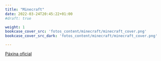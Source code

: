```yaml
---
title: "Minecraft"
date: 2022-03-24T20:45:22+01:00
#draft: true

weight: 1
bookcase_cover_src: 'fotos_content/minecraft/minecraft_cover.png'
bookcase_cover_src_dark: 'fotos_content/minecraft/minecraft_cover.png'

---
```


[Páxina oficial](https://www.minecraft.net/)
